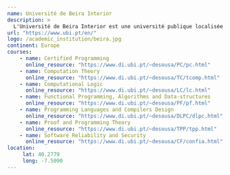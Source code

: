 ```yaml
---
name: Université de Beira Interior
description: >
  L'Université de Beira Interior est une université publique localisée dans la ville de Covilhã au Portugal.
url: "https://www.ubi.pt/en/"
logo: /academic_institution/beira.jpg
continent: Europe
courses:
    - name: Certified Programming
      online_resource: "https://www.di.ubi.pt/~desousa/PC/pc.html"
    - name: Computation Theory
      online_resource: "https://www.di.ubi.pt/~desousa/TC/tcomp.html"
    - name: Computational Logic
      online_resource: "https://www.di.ubi.pt/~desousa/LC/lc.html"
    - name: Functional Programming, Algorithms and Data-structures
      online_resource: "https://www.di.ubi.pt/~desousa/PF/pf.html"
    - name: Programming Languages and Compilers Design
      online_resource: "https://www.di.ubi.pt/~desousa/DLPC/dlpc.html"
    - name: Proof and Programming Theory
      online_resource: "https://www.di.ubi.pt/~desousa/TPP/tpp.html"
    - name: Software Reliability and Security
      online_resource: "https://www.di.ubi.pt/~desousa/CF/confia.html"
location:
     lat: 40.2779
     long: -7.5090
---
```

